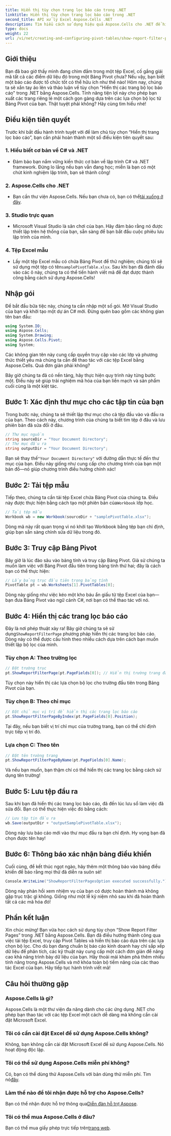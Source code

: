 ```yaml
---
title: Hiển thị tùy chọn trang lọc báo cáo trong .NET
linktitle: Hiển thị tùy chọn trang lọc báo cáo trong .NET
second_title: API xử lý Excel Aspose.Cells .NET
description: Tìm hiểu cách sử dụng hiệu quả Aspose.Cells cho .NET để hiển thị các trang bộ lọc báo cáo trong Pivot Table. Hướng dẫn từng bước với các ví dụ mã đầy đủ.
type: docs
weight: 22
url: /vi/net/creating-and-configuring-pivot-tables/show-report-filter-pages-option/
---
```

## Giới thiệu
Bạn đã bao giờ thấy mình đang chìm đắm trong một tệp Excel, cố gắng giải mã tất cả các điểm dữ liệu đó trong một Bảng Pivot chưa? Nếu vậy, bạn biết một báo cáo được tổ chức tốt có thể hữu ích như thế nào! Hôm nay, chúng ta sẽ xắn tay áo lên và thảo luận về tùy chọn "Hiển thị các trang bộ lọc báo cáo" trong .NET bằng Aspose.Cells. Tính năng tiện lợi này cho phép bạn xuất các trang riêng lẻ một cách gọn gàng dựa trên các lựa chọn bộ lọc từ Bảng Pivot của bạn. Thật tuyệt phải không? Hãy cùng tìm hiểu nhé!
## Điều kiện tiên quyết
Trước khi bắt đầu hành trình tuyệt vời để làm chủ tùy chọn “Hiển thị trang lọc báo cáo”, bạn cần phải hoàn thành một số điều kiện tiên quyết sau:
### 1. Hiểu biết cơ bản về C# và .NET
- Đảm bảo bạn nắm vững kiến thức cơ bản về lập trình C# và .NET framework. Đừng lo lắng nếu bạn vẫn đang học; miễn là bạn có một chút kinh nghiệm lập trình, bạn sẽ thành công!
### 2. Aspose.Cells cho .NET
-  Bạn cần thư viện Aspose.Cells. Nếu bạn chưa có, bạn có thể[tải xuống ở đây](https://releases.aspose.com/cells/net/).
### 3. Studio trực quan
- Microsoft Visual Studio là sân chơi của bạn. Hãy đảm bảo rằng nó được thiết lập trên hệ thống của bạn, sẵn sàng để bạn bắt đầu cuộc phiêu lưu lập trình của mình.
### 4. Tệp Excel mẫu
-  Lấy một tệp Excel mẫu có chứa Bảng Pivot để thử nghiệm; chúng tôi sẽ sử dụng một tệp có tên`samplePivotTable.xlsx`.
Sau khi bạn đã đánh dấu vào các ô này, chúng ta có thể tiến hành viết mã để đạt được thành công bằng cách sử dụng Aspose.Cells!
## Nhập gói
Để bắt đầu bữa tiệc này, chúng ta cần nhập một số gói. Mở Visual Studio của bạn và khởi tạo một dự án C# mới. Đừng quên bao gồm các không gian tên ban đầu:
```csharp
using System.IO;
using Aspose.Cells;
using System.Drawing;
using Aspose.Cells.Pivot;
using System;
```
Các không gian tên này cung cấp quyền truy cập vào các lớp và phương thức thiết yếu mà chúng ta cần để thao tác với các tệp Excel bằng Aspose.Cells. Quá đơn giản phải không?

Bây giờ chúng ta đã có nền tảng, hãy thực hiện quy trình này từng bước một. Điều này sẽ giúp trải nghiệm mã hóa của bạn liền mạch và sản phẩm cuối cùng là một kiệt tác.
## Bước 1: Xác định thư mục cho các tập tin của bạn
Trong bước này, chúng ta sẽ thiết lập thư mục cho cả tệp đầu vào và đầu ra của bạn. Theo cách này, chương trình của chúng ta biết tìm tệp ở đâu và lưu phiên bản đã sửa đổi ở đâu.
```csharp
// Thư mục nguồn
string sourceDir = "Your Document Directory";
// Thư mục đầu ra
string outputDir = "Your Document Directory";
```
 Bạn sẽ thay thế`"Your Document Directory"` với đường dẫn thực tế đến thư mục của bạn. Điều này giống như cung cấp cho chương trình của bạn một bản đồ—nó giúp chương trình điều hướng chính xác!
## Bước 2: Tải tệp mẫu
 Tiếp theo, chúng ta cần tải tệp Excel chứa Bảng Pivot của chúng ta. Điều này được thực hiện bằng cách tạo một phiên bản của`Workbook` lớp học.
```csharp
// Tải tệp mẫu
Workbook wb = new Workbook(sourceDir + "samplePivotTable.xlsx");
```
Dòng mã này rất quan trọng vì nó khởi tạo Workbook bằng tệp bạn chỉ định, giúp bạn sẵn sàng chỉnh sửa dữ liệu trong đó.
## Bước 3: Truy cập Bảng Pivot
Bây giờ là lúc đào sâu vào bảng tính và truy cập Bảng Pivot. Giả sử chúng ta muốn làm việc với Bảng Pivot đầu tiên trong bảng tính thứ hai; đây là cách bạn có thể thực hiện:
```csharp
// Lấy bảng trục đầu tiên trong bảng tính
PivotTable pt = wb.Worksheets[1].PivotTables[0];
```
Dòng này giống như việc kéo một kho báu ẩn giấu từ tệp Excel của bạn—bạn đưa Bảng Pivot vào ngữ cảnh C#, nơi bạn có thể thao tác với nó.
## Bước 4: Hiển thị các trang lọc báo cáo
Đây là nơi phép thuật xảy ra! Bây giờ chúng ta sẽ sử dụng`ShowReportFilterPage` phương pháp hiển thị các trang lọc báo cáo. Dòng này có thể được cấu hình theo nhiều cách dựa trên cách bạn muốn thiết lập bộ lọc của mình.
### Tùy chọn A: Theo trường lọc
```csharp
// Đặt trường trục
pt.ShowReportFilterPage(pt.PageFields[0]); // Hiển thị trường trang đầu tiên
```
Tùy chọn này hiển thị các lựa chọn bộ lọc cho trường đầu tiên trong Bảng Pivot của bạn.
### Tùy chọn B: Theo chỉ mục
```csharp
// Đặt chỉ mục vị trí để hiển thị các trang lọc báo cáo
pt.ShowReportFilterPageByIndex(pt.PageFields[0].Position);
```
Tại đây, nếu bạn biết vị trí chỉ mục của trường trang, bạn có thể chỉ định trực tiếp vị trí đó.
### Lựa chọn C: Theo tên
```csharp
// Đặt tên trường trang
pt.ShowReportFilterPageByName(pt.PageFields[0].Name);
```
Và nếu bạn muốn, bạn thậm chí có thể hiển thị các trang lọc bằng cách sử dụng tên trường! 
## Bước 5: Lưu tệp đầu ra
Sau khi bạn đã hiển thị các trang lọc báo cáo, đã đến lúc lưu sổ làm việc đã sửa đổi. Bạn có thể thực hiện việc đó bằng cách:
```csharp
// Lưu tập tin đầu ra
wb.Save(outputDir + "outputSamplePivotTable.xlsx");
```
Dòng này lưu báo cáo mới vào thư mục đầu ra bạn chỉ định. Hy vọng bạn đã chọn được tên hay!
## Bước 6: Thông báo xác nhận bảng điều khiển
Cuối cùng, để kết thúc ngọt ngào, hãy thêm một thông báo vào bảng điều khiển để báo rằng mọi thứ đã diễn ra suôn sẻ!
```csharp
Console.WriteLine("ShowReportFilterPagesOption executed successfully.");
```
Dòng này phản hồi xem nhiệm vụ của bạn có được hoàn thành mà không gặp trục trặc gì không. Giống như một lễ kỷ niệm nhỏ sau khi đã hoàn thành tất cả các mã hóa đó!
## Phần kết luận
Xin chúc mừng! Bạn vừa học cách sử dụng tùy chọn “Show Report Filter Pages” trong .NET bằng Aspose.Cells. Bạn đã điều hướng thành công qua việc tải tệp Excel, truy cập Pivot Tables và hiển thị báo cáo dựa trên các lựa chọn bộ lọc. Cho dù bạn đang chuẩn bị báo cáo kinh doanh hay chỉ sắp xếp dữ liệu để phân tích, các kỹ thuật này cung cấp một cách đơn giản để nâng cao khả năng trình bày dữ liệu của bạn.
Hãy thoải mái khám phá thêm nhiều tính năng trong Aspose.Cells và mở khóa toàn bộ tiềm năng của các thao tác Excel của bạn. Hãy tiếp tục hành trình viết mã!
## Câu hỏi thường gặp
### Aspose.Cells là gì?
Aspose.Cells là một thư viện đa năng dành cho các ứng dụng .NET cho phép bạn thao tác với các tệp Excel một cách dễ dàng mà không cần cài đặt Microsoft Excel.
### Tôi có cần cài đặt Excel để sử dụng Aspose.Cells không?
Không, bạn không cần cài đặt Microsoft Excel để sử dụng Aspose.Cells. Nó hoạt động độc lập.
### Tôi có thể sử dụng Aspose.Cells miễn phí không?
 Có, bạn có thể dùng thử Aspose.Cells với bản dùng thử miễn phí. Tìm nó[đây](https://releases.aspose.com/).
### Làm thế nào để tôi nhận được hỗ trợ cho Aspose.Cells?
 Bạn có thể nhận được hỗ trợ thông qua[Diễn đàn hỗ trợ Aspose](https://forum.aspose.com/c/cells/9).
### Tôi có thể mua Aspose.Cells ở đâu?
 Bạn có thể mua giấy phép trực tiếp trên[trang web](https://purchase.aspose.com/buy).